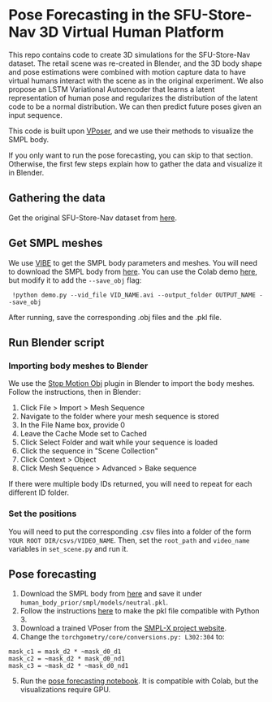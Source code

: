 
# Pose Forecasting in the SFU-Store-Nav 3D Virtual Human Platform

This repo contains code to create 3D simulations for the SFU-Store-Nav dataset. The retail scene was re-created in Blender, and the 3D body shape and pose estimations were combined with motion capture data to have virtual humans interact with the scene as in the original experiment.  We also propose an LSTM Variational Autoencoder that learns a latent representation of human pose and regularizes the distribution of the latent code to be a normal distribution. We can then predict future poses given an input sequence. 

This code is built upon [VPoser](https://github.com/nghorbani/human_body_prior), and we use their methods to visualize the SMPL body. 

If you only want to run the pose forecasting, you can skip to that section. Otherwise, the first few steps explain how to gather the data and visualize it in Blender. 

## Gathering the data
Get the original SFU-Store-Nav dataset from [here](https://www.rosielab.ca/datasets/sfu-store-nav). 

## Get SMPL meshes
We use [VIBE](https://github.com/mkocabas/VIBE) to get the SMPL body parameters and meshes. You will need to download the SMPL body from [here](https://smpl.is.tue.mpg.de/). You can use the Colab demo [here](https://colab.research.google.com/drive/1dFfwxZ52MN86FA6uFNypMEdFShd2euQA), but modify it to add the `--save_obj` flag: 

     !python demo.py --vid_file VID_NAME.avi --output_folder OUTPUT_NAME --save_obj

After running, save the corresponding .obj files and the .pkl file.

## Run Blender script
### Importing body meshes to Blender
We use the [Stop Motion Obj](https://github.com/neverhood311/Stop-motion-OBJ) plugin in Blender to import the body meshes. Follow the instructions, then in Blender:
1.  Click File > Import > Mesh Sequence
2.  Navigate to the folder where your mesh sequence is stored
3.  In the File Name box, provide 0
4.  Leave the Cache Mode set to Cached
5.  Click Select Folder and wait while your sequence is loaded
6.  Click the sequence in "Scene Collection"  
7.  Click Context > Object
8.  Click Mesh Sequence > Advanced > Bake sequence

If there were multiple body IDs returned, you will need to repeat for each different ID folder. 

### Set the positions

You will need to put the corresponding .csv files into a folder of the form `YOUR ROOT DIR/csvs/VIDEO_NAME`. Then, set the `root_path` and `video_name`  variables in `set_scene.py` and run it. 

## Pose forecasting

1. Download the SMPL body from [here](https://smpl.is.tue.mpg.de/) and save it under `human_body_prior/smpl/models/neutral.pkl`.  
2. Follow the instructions [here](https://github.com/vchoutas/smplx/blob/f4206853a4746139f61bdcf58571f2cea0cbebad/tools/README.md) to make the pkl file compatible with Python 3. 
3. Download a trained VPoser from the [SMPL-X project website](https://smpl-x.is.tue.mpg.de/). 
4. Change the `torchgometry/core/conversions.py: L302:304` to:
```
mask_c1 = mask_d2 * ~mask_d0_d1
mask_c2 = ~mask_d2 * mask_d0_nd1
mask_c3 = ~mask_d2 * ~mask_d0_nd1
```
5. Run the [pose forecasting notebook](https://github.com/bronwynbiro/human_body_prior/blob/master/Pose_forecasting.ipynb). It is compatible with Colab, but the visualizations require GPU.
